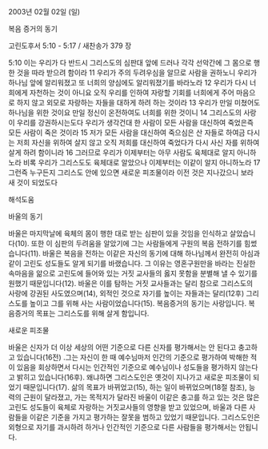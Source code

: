 2003년 02월 02일 (일)

복음 증거의 동기



고린도후서 5:10 - 5:17 / 새찬송가 379 장


5:10 이는 우리가 다 반드시 그리스도의 심판대 앞에 드러나 각각 선악간에 그 몸으로 행한 것을 따라 받으려 함이라 
11 우리가 주의 두려우심을 알므로 사람을 권하노니 우리가 하나님 앞에 알리워졌고 또 너희의 양심에도 알리워졌기를 바라노라 
12 우리가 다시 너희에게 자천하는 것이 아니요 오직 우리를 인하여 자랑할 기회를 너희에게 주어 마음으로 하지 않고 외모로 자랑하는 자들을 대하게 하려 하는 것이라 
13 우리가 만일 미쳤어도 하나님을 위한 것이요 만일 정신이 온전하여도 너희를 위한 것이니 
14 그리스도의 사랑이 우리를 강권하시는도다 우리가 생각건대 한 사람이 모든 사람을 대신하여 죽었은즉 모든 사람이 죽은 것이라 
15 저가 모든 사람을 대신하여 죽으심은 산 자들로 하여금 다시는 저희 자신을 위하여 살지 않고 오직 저희를 대신하여 죽었다가 다시 사신 자를 위하여 살게 하려 함이니라 
16 그러므로 우리가 이제부터는 아무 사람도 육체대로 알지 아니하노라 비록 우리가 그리스도도 육체대로 알았으나 이제부터는 이같이 알지 아니하노라 
17 그런즉 누구든지 그리스도 안에 있으면 새로운 피조물이라 이전 것은 지나갔으니 보라 새 것이 되었도다

해석도움





바울의 동기 

바울은 마지막날에 육체의 몸이 행한 대로 받는 심판이 있을 것임을 인식하고 살았습니다(10). 또한 이 심판의 두려움을 알았기에 그는 사람들에게 구원의 복음 전하기를 힘썼습니다(11). 바울은 복음을 전하는 이같은 자신의 동기에 대해 하나님께서 완전히 아심과 같이 고린도 성도들도 알게 되기를 바랬습니다. 그 이유는 영혼구원만을 바라는 진실한 속마음을 앎으로 고린도에 들어와 있는 거짓 교사들의 옳지 못함을 분별해 낼 수 있기를 원했기 때문입니다(12). 바울은 이를 탐하는 거짓 교사들과는 달리 참으로 그리스도의 사랑에 강권된 사도였으며(14), 외적인 것으로 자기를 높이는 자들과는 달리(12후) 그리스도를 높이고 그를 위해 사는 사람이었습니다(15). 복음증거의 동기는 사랑입니다. 복음증거의 목표는 그리스도를 위해 살게 함입니다. 

새로운 피조물 

바울은 신자가 더 이상 세상의 어떤 기준으로 다른 신자를 평가해서는 안 된다고 충고하고 있습니다(16전) .그는 자신이 한 때 예수님마저 인간의 기준으로 평가하여 박해한 적이 있음을 회상하면서 다시는 인간적인 기준으로 예수님이나 성도들을 평가하지 않는다고 밝히고 있습니다(16후). 왜냐하면 그리스도인은 옛것이 지나가고 새로운 피조물이 되었기 때문입니다(17). 삶의 목표가 바뀌었고(15), 하는 일이 바뀌었으며(18절 참조), 능력의 근원이 달라졌고, 가는 목적지가 달라진 바울이 이같은 충고를 하고 있는 것은 많은 고린도 성도들이 육체로 자랑하는 거짓교사들의 영향을 받고 있었으며, 바울과 다른 사람들을 이같은 기준을 가지고 평가하는 잘못을 범하고 있었기 때문입니다. 그리스도인은 외형으로 자기를 과시하려 하거나 인간적인 기준으로 다른 사람들을 평가해서는 안됩니다.